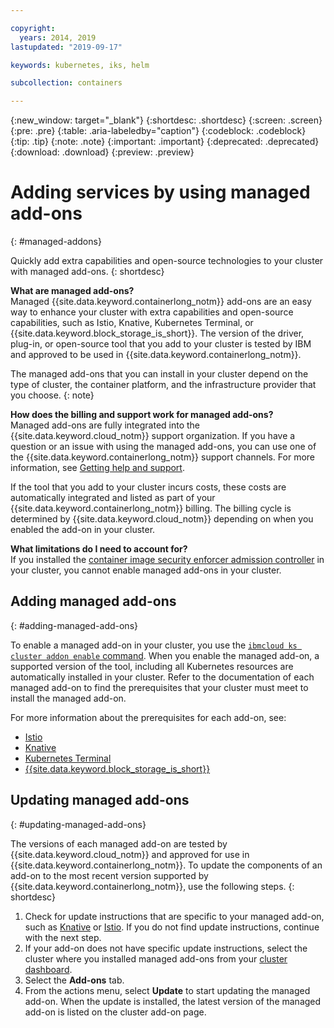 ```yaml
---

copyright:
  years: 2014, 2019
lastupdated: "2019-09-17"

keywords: kubernetes, iks, helm

subcollection: containers

---
```


{:new_window: target="_blank"}
{:shortdesc: .shortdesc}
{:screen: .screen}
{:pre: .pre}
{:table: .aria-labeledby="caption"}
{:codeblock: .codeblock}
{:tip: .tip}
{:note: .note}
{:important: .important}
{:deprecated: .deprecated}
{:download: .download}
{:preview: .preview}

# Adding services by using managed add-ons
{: #managed-addons}

Quickly add extra capabilities and open-source technologies to your cluster with managed add-ons.
{: shortdesc}

**What are managed add-ons?** </br>
Managed {{site.data.keyword.containerlong_notm}} add-ons are an easy way to enhance your cluster with extra capabilities and open-source capabilities, such as Istio, Knative, Kubernetes Terminal, or {{site.data.keyword.block_storage_is_short}}. The version of the driver, plug-in, or open-source tool that you add to your cluster is tested by IBM and approved to be used in {{site.data.keyword.containerlong_notm}}.

The managed add-ons that you can install in your cluster depend on the type of cluster, the container platform, and the infrastructure provider that you choose. 
{: note}

**How does the billing and support work for managed add-ons?** </br>
Managed add-ons are fully integrated into the {{site.data.keyword.cloud_notm}} support organization. If you have a question or an issue with using the managed add-ons, you can use one of the {{site.data.keyword.containerlong_notm}} support channels. For more information, see [Getting help and support](/docs/containers?topic=containers-cs_troubleshoot_clusters#clusters_getting_help).

If the tool that you add to your cluster incurs costs, these costs are automatically integrated and listed as part of your {{site.data.keyword.containerlong_notm}} billing. The billing cycle is determined by {{site.data.keyword.cloud_notm}} depending on when you enabled the add-on in your cluster.

**What limitations do I need to account for?** </br>
If you installed the [container image security enforcer admission controller](/docs/services/Registry?topic=registry-security_enforce#security_enforce) in your cluster, you cannot enable managed add-ons in your cluster.

## Adding managed add-ons
{: #adding-managed-add-ons}

To enable a managed add-on in your cluster, you use the [`ibmcloud ks cluster addon enable` command](/docs/containers?topic=containers-cli-plugin-kubernetes-service-cli#cs_cluster_addon_enable). When you enable the managed add-on, a supported version of the tool, including all Kubernetes resources are automatically installed in your cluster. Refer to the documentation of each managed add-on to find the prerequisites that your cluster must meet to install the managed add-on.

For more information about the prerequisites for each add-on, see:

- [Istio](/docs/containers?topic=containers-istio#istio)
- [Knative](/docs/containers?topic=containers-serverless-apps-knative)
- [Kubernetes Terminal](/docs/containers?topic=containers-cs_cli_install#cli_web)
- [{{site.data.keyword.block_storage_is_short}}](/docs/containers?topic=containers-vpc-block)

## Updating managed add-ons
{: #updating-managed-add-ons}

The versions of each managed add-on are tested by {{site.data.keyword.cloud_notm}} and approved for use in {{site.data.keyword.containerlong_notm}}. To update the components of an add-on to the most recent version supported by {{site.data.keyword.containerlong_notm}}, use the following steps.
{: shortdesc}

1. Check for update instructions that are specific to your managed add-on, such as [Knative](/docs/containers?topic=containers-serverless-apps-knative#update-knative-addon) or [Istio](/docs/containers?topic=containers-istio#istio_update). If you do not find update instructions, continue with the next step. 
2. If your add-on does not have specific update instructions, select the cluster where you installed managed add-ons from your [cluster dashboard](https://cloud.ibm.com/kubernetes/clusters). 
3. Select the **Add-ons** tab. 
4. From the actions menu, select **Update** to start updating the managed add-on. When the update is installed, the latest version of the managed add-on is listed on the cluster add-on page. 

